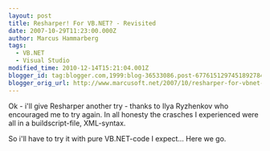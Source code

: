 ```yaml
---
layout: post
title: Resharper! For VB.NET? - Revisited
date: 2007-10-29T11:23:00.000Z
author: Marcus Hammarberg
tags:
  - VB.NET
  - Visual Studio
modified_time: 2010-12-14T15:21:04.001Z
blogger_id: tag:blogger.com,1999:blog-36533086.post-6776151297451892784
blogger_orig_url: http://www.marcusoft.net/2007/10/resharper-for-vbnet-revisited.html
---
```


Ok -
i'll give
Resharper
another try - thanks to Ilya Ryzhenkov who encouraged
me to try again. In all honesty the crasches I experienced were all in a
buildscript-file, XML-syntax.

So i'll
have to try it with pure VB.NET-code I expect... Here we go.

